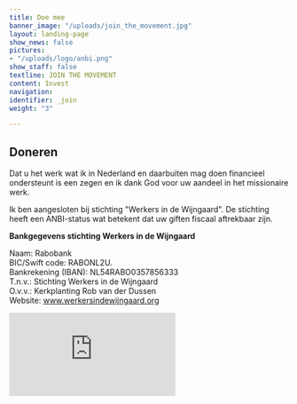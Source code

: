 ```yaml
---
title: Doe mee
banner_image: "/uploads/join_the_movement.jpg"
layout: landing-page
show_news: false
pictures:
- "/uploads/logo/anbi.png"
show_staff: false
textline: JOIN THE MOVEMENT
content: Invest
navigation: 
identifier: _join
weight: "3"

---
```

## Doneren

Dat u het werk wat ik in Nederland en daarbuiten mag doen financieel ondersteunt is een zegen en ik dank God voor uw aandeel in het missionaire werk. 

Ik ben aangesloten bij stichting "Werkers in de Wijngaard". De stichting heeft een ANBI-status wat betekent dat uw giften fiscaal aftrekbaar zijn.

​**Bankgegevens stichting Werkers in de Wijngaard**

Naam: Rabobank  
BIC/Swift code: RABONL2U.  
Bankrekening (IBAN): NL54RABO0357856333  
T.n.v.: Stichting Werkers in de Wijngaard  
O.v.v.: Kerkplanting Rob van der Dussen  
Website: www.werkersindewijngaard.org  

<div>
	<script src="https://donorbox.org/widget.js" paypalExpress="false"></script><iframe src="https://donorbox.org/embed/internationale-studenten-bereiken-met-het-evangelie" name="donorbox" allowpaymentrequest="" seamless="seamless" frameborder="0" scrolling="no" ></iframe>
</div>